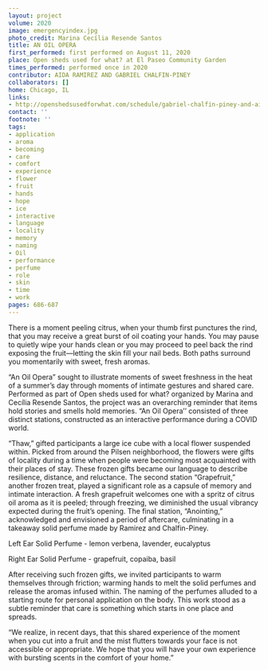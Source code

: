```yaml
---
layout: project
volume: 2020
image: emergencyindex.jpg
photo_credit: Marina Cecília Resende Santos
title: AN OIL OPERA
first_performed: first performed on August 11, 2020
place: Open sheds used for what? at El Paseo Community Garden
times_performed: performed once in 2020
contributor: AIDA RAMIREZ AND GABRIEL CHALFIN-PINEY
collaborators: []
home: Chicago, IL
links:
- http://openshedsusedforwhat.com/schedule/gabriel-chalfin-piney-and-aida-ramirez-an-oil-opera
contact: ''
footnote: ''
tags:
- application
- aroma
- becoming
- care
- comfort
- experience
- flower
- fruit
- hands
- hope
- ice
- interactive
- language
- locality
- memory
- naming
- Oil
- performance
- perfume
- role
- skin
- time
- work
pages: 686-687
---
```

There is a moment peeling citrus, when your thumb first punctures the rind, that you may receive a great burst of oil coating your hands. You may pause to quietly wipe your hands clean or you may proceed to peel back the rind exposing the fruit—letting the skin fill your nail beds. Both paths surround you momentarily with sweet, fresh aromas.

“An Oil Opera” sought to illustrate moments of sweet freshness in the heat of a summer’s day through moments of intimate gestures and shared care. Performed as part of Open sheds used for what? organized by Marina and Cecília Resende Santos, the project was an overarching reminder that items hold stories and smells hold memories. “An Oil Opera’’ consisted of three distinct stations, constructed as an interactive performance during a COVID world.

“Thaw,” gifted participants a large ice cube with a local flower suspended within. Picked from around the Pilsen neighborhood, the flowers were gifts of locality during a time when people were becoming most acquainted with their places of stay. These frozen gifts became our language to describe resilience, distance, and reluctance. The second station “Grapefruit,” another frozen treat, played a significant role as a capsule of memory and intimate interaction. A fresh grapefruit welcomes one with a spritz of citrus oil aroma as it is peeled; through freezing, we diminished the usual vibrancy expected during the fruit’s opening. The final station, “Anointing,” acknowledged and envisioned a period of aftercare, culminating in a takeaway solid perfume made by Ramirez and Chalfin-Piney. 

Left Ear Solid Perfume - lemon verbena, lavender, eucalyptus

Right Ear Solid Perfume - grapefruit, copaiba, basil 

After receiving such frozen gifts, we invited participants to warm themselves through friction; warming hands to melt the solid perfumes and release the aromas infused within. The naming of the perfumes alluded to a starting route for personal application on the body. This work stood as a subtle reminder that care is something which starts in one place and spreads. 

“We realize, in recent days, that this shared experience of the moment when you cut into a fruit and the mist flutters towards your face is not accessible or appropriate. We hope that you will have your own experience with bursting scents in the comfort of your home.”